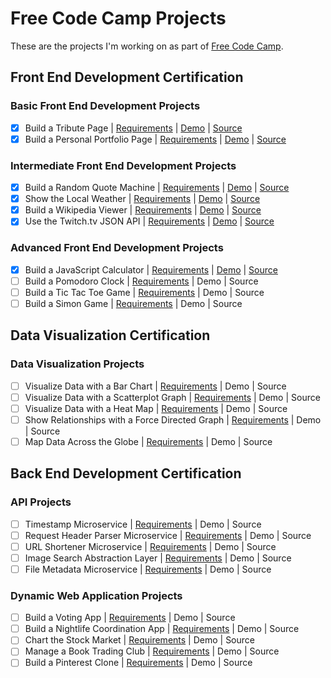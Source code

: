 # Free Code Camp Projects

These are the projects I'm working on as part of [Free Code Camp](http://www.freecodecamp.com).

## Front End Development Certification

### Basic Front End Development Projects

- [x] Build a Tribute Page | [Requirements](http://www.freecodecamp.com/challenges/build-a-tribute-page) | [Demo](http://codepen.io/renestl/full/LGqOaX/) | [Source](https://github.com/Renestl/fcc-projects/tree/master/Tribute)
- [x] Build a Personal Portfolio Page | [Requirements](http://www.freecodecamp.com/challenges/build-a-personal-portfolio-webpage) | [Demo](http://codepen.io/renestl/full/rxJdKz) | [Source](https://github.com/Renestl/fcc-projects/tree/master/ia-portfolio)

### Intermediate Front End Development Projects

- [x] Build a Random Quote Machine | [Requirements](http://www.freecodecamp.com/challenges/build-a-random-quote-machine) | [Demo](http://codepen.io/renestl/full/OyjYMQ) | [Source](https://github.com/Renestl/fcc-projects/tree/master/random-quote-generator)
- [x] Show the Local Weather | [Requirements](http://www.freecodecamp.com/challenges/show-the-local-weather) | [Demo](http://codepen.io/renestl/full/MKdxMw/) | [Source](https://github.com/Renestl/fcc-projects/tree/master/local-weather)
- [x] Build a Wikipedia Viewer | [Requirements](http://www.freecodecamp.com/challenges/build-a-wikipedia-viewer) | [Demo](http://codepen.io/renestl/full/PNYNGv/) | [Source](https://github.com/Renestl/fcc-projects/tree/master/wikipedia-viewer)
- [x] Use the Twitch.tv JSON API | [Requirements](http://www.freecodecamp.com/challenges/use-the-twitchtv-json-api) | [Demo](http://codepen.io/renestl/full/aNNMVd/) | [Source](https://github.com/Renestl/fcc-projects/tree/master/twitch)

### Advanced Front End Development Projects

  - [x] Build a JavaScript Calculator | [Requirements](http://www.freecodecamp.com/challenges/build-a-javascript-calculator) | [Demo](http://codepen.io/renestl/full/mVaZOo) | [Source](https://github.com/Renestl/fcc-projects/tree/master/javascript-calculator)
  - [ ] Build a Pomodoro Clock | [Requirements](http://www.freecodecamp.com/challenges/build-a-pomodoro-clock) | Demo | Source
  - [ ] Build a Tic Tac Toe Game | [Requirements](http://www.freecodecamp.com/challenges/build-a-tic-tac-toe-game) | Demo | Source
  - [ ] Build a Simon Game | [Requirements](http://www.freecodecamp.com/challenges/build-a-simon-game) | Demo | Source

## Data Visualization Certification

### Data Visualization Projects

  - [ ] Visualize Data with a Bar Chart | [Requirements](http://www.freecodecamp.com/challenges/visualize-data-with-a-bar-chart) | Demo | Source
  - [ ] Visualize Data with a Scatterplot Graph | [Requirements](http://www.freecodecamp.com/challenges/visualize-data-with-a-scatterplot-graph) | Demo | Source
  - [ ] Visualize Data with a Heat Map | [Requirements](http://www.freecodecamp.com/challenges/visualize-data-with-a-heat-map) | Demo | Source
  - [ ] Show Relationships with a Force Directed Graph | [Requirements](http://www.freecodecamp.com/challenges/show-relationships-with-a-force-directed-graph) | Demo | Source
  - [ ] Map Data Across the Globe | [Requirements](http://www.freecodecamp.com/challenges/map-data-across-the-globe) | Demo | Source

## Back End Development Certification

### API Projects

  - [ ] Timestamp Microservice | [Requirements](http://www.freecodecamp.com/challenges/timestamp-microservice) | Demo | Source
  - [ ] Request Header Parser Microservice | [Requirements](http://www.freecodecamp.com/challenges/timestamp-microservice) | Demo | Source
  - [ ] URL Shortener Microservice | [Requirements](http://www.freecodecamp.com/challenges/url-shortener-microservice) | Demo | Source
  - [ ] Image Search Abstraction Layer | [Requirements](http://www.freecodecamp.com/challenges/image-search-abstraction-layer) | Demo | Source
  - [ ] File Metadata Microservice | [Requirements](http://www.freecodecamp.com/challenges/file-metadata-microservice) | Demo | Source

### Dynamic Web Application Projects

  - [ ] Build a Voting App | [Requirements](http://www.freecodecamp.com/challenges/build-a-voting-app) | Demo | Source
  - [ ] Build a Nightlife Coordination App | [Requirements](http://www.freecodecamp.com/challenges/build-a-nightlife-coordination-app) | Demo | Source
  - [ ] Chart the Stock Market | [Requirements](http://www.freecodecamp.com/challenges/chart-the-stock-market) | Demo | Source
  - [ ] Manage a Book Trading Club | [Requirements](http://www.freecodecamp.com/challenges/manage-a-book-trading-club) | Demo | Source
  - [ ] Build a Pinterest Clone | [Requirements](http://www.freecodecamp.com/challenges/build-a-pinterest-clone) | Demo | Source
